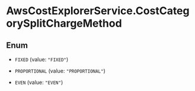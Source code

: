 # AwsCostExplorerService.CostCategorySplitChargeMethod

## Enum


* `FIXED` (value: `"FIXED"`)

* `PROPORTIONAL` (value: `"PROPORTIONAL"`)

* `EVEN` (value: `"EVEN"`)


